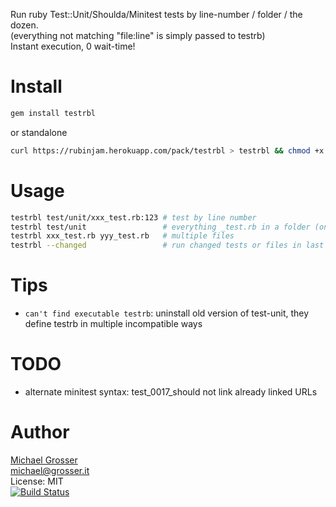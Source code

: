 Run ruby Test::Unit/Shoulda/Minitest tests by line-number / folder / the dozen.<br/>
(everything not matching "file:line" is simply passed to testrb)<br/>
Instant execution, 0 wait-time!

Install
=======
```Bash
gem install testrbl
```

or standalone
```Bash
curl https://rubinjam.herokuapp.com/pack/testrbl > testrbl && chmod +x testrbl
```

Usage
=====

```Bash
testrbl test/unit/xxx_test.rb:123 # test by line number
testrbl test/unit                 # everything _test.rb in a folder (on 1.8 this would be test/unit/*)
testrbl xxx_test.rb yyy_test.rb   # multiple files
testrbl --changed                 # run changed tests or files in last commit
```

Tips
====
 - `can't find executable testrb`: uninstall old version of test-unit, they define testrb in multiple incompatible ways

TODO
====
 - alternate minitest syntax: test_0017_should not link already linked URLs

Author
======
[Michael Grosser](http://grosser.it)<br/>
michael@grosser.it<br/>
License: MIT<br/>
[![Build Status](https://travis-ci.org/grosser/testrbl.png)](https://travis-ci.org/grosser/testrbl)
